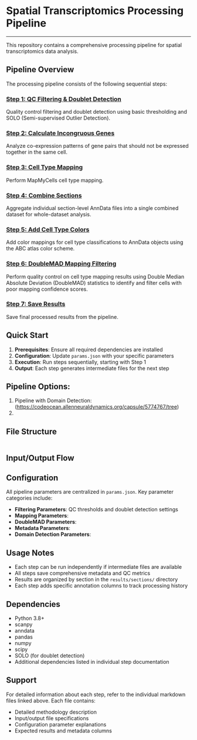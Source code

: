 # Spatial Transcriptomics Processing Pipeline
---
This repository contains a comprehensive processing pipeline for spatial transcriptomics data analysis.

## Pipeline Overview

The processing pipeline consists of the following sequential steps:

### [Step 1: QC Filtering & Doublet Detection](./docs/processing_docs/1_qc_filtering.md)
Quality control filtering and doublet detection using basic thresholding and SOLO (Semi-supervised Outlier Detection).

### [Step 2: Calculate Incongruous Genes](./docs/processing_docs/2_calculate_inc_genes.md)
Analyze co-expression patterns of gene pairs that should not be expressed together in the same cell.

### [Step 3: Cell Type Mapping](./docs/processing_docs/3_mapping.md)
Perform MapMyCells cell type mapping. 

### [Step 4: Combine Sections](./docs/processing_docs/4_combine_sections.md)
Aggregate individual section-level AnnData files into a single combined dataset for whole-dataset analysis.

### [Step 5: Add Cell Type Colors](./docs/processing_docs/5_add_cell_type_colors.md)
Add color mappings for cell type classifications to AnnData objects using the ABC atlas color scheme.

### [Step 6: DoubleMAD Mapping Filtering](./docs/processing_docs/6_doublemad.md)
Perform quality control on cell type mapping results using Double Median Absolute Deviation (DoubleMAD) statistics to identify and filter cells with poor mapping confidence scores.

### [Step 7: Save Results](./docs/processing_docs/7_save_results.md)
Save final processed results from the pipeline.

## Quick Start

1. **Prerequisites**: Ensure all required dependencies are installed
2. **Configuration**: Update `params.json` with your specific parameters
3. **Execution**: Run steps sequentially, starting with Step 1
4. **Output**: Each step generates intermediate files for the next step

## Pipeline Options:
1. Pipeline with Domain Detection:(https://codeocean.allenneuraldynamics.org/capsule/5774767/tree)
2. 
## File Structure

```

```

## Input/Output Flow


## Configuration

All pipeline parameters are centralized in `params.json`. Key parameter categories include:

- **Filtering Parameters**: QC thresholds and doublet detection settings
- **Mapping Parameters**:
- **DoubleMAD Parameters**: 
- **Metadata Parameters**:
- **Domain Detection Parameters**:

## Usage Notes

- Each step can be run independently if intermediate files are available
- All steps save comprehensive metadata and QC metrics
- Results are organized by section in the `results/sections/` directory
- Each step adds specific annotation columns to track processing history

## Dependencies

- Python 3.8+
- scanpy
- anndata
- pandas
- numpy
- scipy
- SOLO (for doublet detection)
- Additional dependencies listed in individual step documentation

## Support

For detailed information about each step, refer to the individual markdown files linked above. Each file contains:
- Detailed methodology description
- Input/output file specifications
- Configuration parameter explanations
- Expected results and metadata columns
